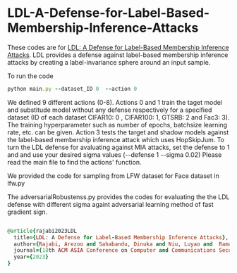 # LDL-A-Defense-for-Label-Based-Membership-Inference-Attacks
These codes are for [LDL: A Defense for Label-Based Membership Inference Attacks](https://arxiv.org/pdf/2212.01688). LDL provides a defense against label-based membership inference attacks by creating a label-invariance sphere around an input sample. 

To run the code


```ruby
python main.py --dataset_ID 0  --action 0
```

We defined 9 different actions (0-8). 
Actions 0 and 1 train the taget model and substitude model without any defense respectively for a specified dataset (ID of each dataset CIFAR10: 0 , CIFAR100: 1, GTSRB: 2 and Fac3: 3). The training hyperparameter such as number of epochs, batchsize learning rate, etc. can be given.
Action 3 tests the target and shadow models against the label-based membership inference attack which uses HopSkipJum. To turn the LDL defense for avaluating against MIA attacks, set the defense to 1 and and use your desired sigma values (--defense 1 --sigma 0.02)
Please read the main file to find the actions' function.

We provided the code for sampling from LFW dataset for Face dataset in lfw.py 

The adversarialRobustenss.py provides the codes for evaluating the the LDL defense with different sigma againt adversarial learning method of fast gradient sign.



```ruby

@article{rajabi2023LDL
  title={LDL: A Defense for Label-Based Membership Inference Attacks},
  author={Rajabi, Arezoo and Sahabandu, Dinuka and Niu, Luyao and  Ramasubramanian, Bhaskar and and Poovendran, Radha},
  journal={18th ACM ASIA Conference on Computer and Communications Security (ACM ASIACCS)},
  year={2023}
}
```
